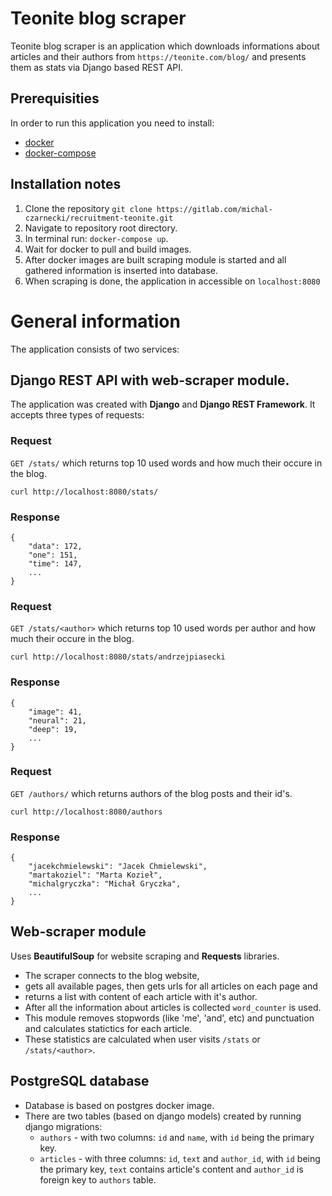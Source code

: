 # Teonite blog scraper

Teonite blog scraper is an application which downloads informations about articles and their authors from `https://teonite.com/blog/` and presents them as stats via Django based REST API.

## Prerequisities
In order to run this application you need to install:
- [docker](https://docs.docker.com/install/)
- [docker-compose](https://docs.docker.com/compose/install/)

## Installation notes
1. Clone the repository `git clone https://gitlab.com/michal-czarnecki/recruitment-teonite.git`
2. Navigate to repository root directory.
3. In terminal run: `docker-compose up`.
4. Wait for docker to pull and build images.
5. After docker images are built scraping module is started and all gathered information is inserted into database.
6. When scraping is done, the application in accessible on `localhost:8080`

# General information
The application consists of two services:

## Django REST API with web-scraper module.

The application was created with **Django** and **Django REST Framework**. It accepts three types of requests:

### Request 
`GET /stats/` which returns top 10 used words and how much their occure in the blog.

`curl http://localhost:8080/stats/`
### Response
```
{
    "data": 172,
    "one": 151,
    "time": 147,
    ...
}
```
### Request 
`GET /stats/<author>` which returns top 10 used words per author and how much their occure in the blog.

`curl http://localhost:8080/stats/andrzejpiasecki`
### Response
```
{
    "image": 41,
    "neural": 21,
    "deep": 19,
    ...
}
```
### Request 
`GET /authors/` which returns authors of the blog posts and their id's.

`curl http://localhost:8080/authors`
### Response
```
{
    "jacekchmielewski": "Jacek Chmielewski",
    "martakoziel": "Marta Kozieł",
    "michalgryczka": "Michał Gryczka",
    ...
}
```

## Web-scraper module
Uses **BeautifulSoup** for website scraping and **Requests** libraries.
* The scraper connects to the blog website, 
* gets all available pages, then gets urls for all articles on each page and 
* returns a list with content of each article with it's author.
* After all the information about articles is collected `word_counter` is used.
* This module removes stopwords (like 'me', 'and', etc) and punctuation and calculates statictics for each article. 
* These statistics are calculated when user visits `/stats` or `/stats/<author>`.


## PostgreSQL database

* Database is based on postgres docker image.
* There are two tables (based on django models) created by running django migrations:
    * `authors` - with two columns: `id` and `name`, with `id` being the primary key.
    * `articles` - with three columns: `id`, `text` and `author_id`, with `id` being the    primary key, `text` contains article's content and `author_id` is foreign key to `authors` table. 